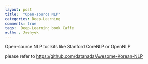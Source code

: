 ```yaml
---
layout: post
title:  "Open-source NLP"
categories: Deep-Learning
comments: true
tags:  Deep-Learning book Caffe
author: Jaehyek
---
```


Open-source NLP toolkits like Stanford CoreNLP or OpenNLP 

please refer to <https://github.com/datanada/Awesome-Korean-NLP>